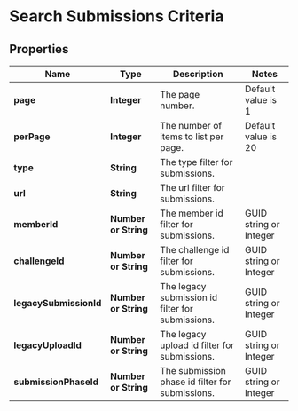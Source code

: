 # Search Submissions Criteria

## Properties
Name | Type | Description | Notes
------------ | ------------- | ------------- | -------------
**page** | **Integer** | The page number. | Default value is 1
**perPage** | **Integer** | The number of items to list per page. | Default value is 20
**type** | **String** | The type filter for submissions. |
**url** | **String** | The url filter for submissions. |
**memberId** | **Number or String** | The member id filter for submissions. | GUID string or Integer
**challengeId** | **Number or String** | The challenge id filter for submissions. | GUID string or Integer
**legacySubmissionId** | **Number or String** | The legacy submission id filter for submissions. | GUID string or Integer
**legacyUploadId** | **Number or String** | The legacy upload id filter for submissions. | GUID string or Integer
**submissionPhaseId** | **Number or String** | The submission phase id filter for submissions. | GUID string or Integer